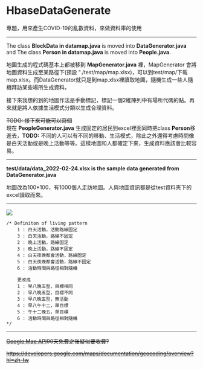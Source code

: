 # HbaseDataGenerate

專題，用來產生COVID-19的亂數資料，來做資料庫的使用

------
The class **BlockData in datamap.java** is moved into **DataGenerator.java** and The class **Person in datamap.java** is moved into **People.java**.

地圖生成的程式碼基本上都被移到 **MapGenerator.java** 裡，MapGenerator 會將地圖資料生成至某路徑下(預設 "./test/map/map.xlsx)，可以到test/map/下載map.xlsx。而DataGenerator就只是到map.xlsx裡讀取地圖，隨機生成一些人隨機拜訪某些場所生成資料。

接下來我想的到的地圖作法是手動標記，標記一個2維陣列中有場所代碼的點。再來就是將人依據生活模式分類以生成合理資料。

~~TODO: 接下來可能可以寫個~~  
現在 **PeopleGenerator.java** 生成固定的居民到excel裡面同時把class **Person**移進去，**TODO:** 不同的人可以有不同的移動、生活模式，除此之外還得考慮時間像是白天活動或是晚上活動等等。這樣地圖和人都確定下來，生成資料應該會比較容易。

---
**test/data/data_2022-02-24.xlsx is the sample data generated from DataGenerator.java**

地圖改為100*100，有1000個人走訪地圖。人與地圖資訊都是從test資料夾下的excel讀取而來。

---
![](/../patch-1/assets/DefinitionOfLivingPattern.jpg)

```
/* Definiton of living pattern
    1 : 白天活動，活動路線固定
    3 : 白天活動，路線不固定
    2 : 晚上活動，路線固定
    3 : 晚上活動，路線不固定
    4 : 白天夜晚都會活動，路線固定
    5 : 白天夜晚都會活動，路線不固定
    6 : 活動時間與路徑相對隨機
    
    更改成
    1 : 早八晚五型，目標相同
    2 : 早八晚五型，目標不同
    3 : 早八晚五型，無活動
    4 : 早八午十二，單目標
    5 : 午十二晚五，單目標
    6 : 活動時間與路徑相對隨機 
*/
```
----
~~[Google Map API](https://developers.google.com/maps/gmp-get-started?hl=zh-tw)90天免費之後疑似要收費?~~

~~https://developers.google.com/maps/documentation/geocoding/overview?hl=zh-tw~~

